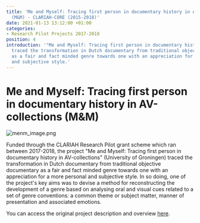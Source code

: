 ```yaml
---
title: 'Me and Myself: Tracing first person in documentary history in AV-collections
  (M&M) - CLARIAH-CORE (2015-2018)'
date: 2021-01-13 13:12:00 +01:00
categories:
- Research Pilot Projects 2017-2018
position: 4
introduction: '"Me and Myself: Tracing first person in documentary history in AV-collections"
  traced the transformation in Dutch documentary from traditional objective documentary
  as a fair and fact minded genre towards one with an appreciation for a more personal
  and subjective style.'
---
```


# Me and Myself: Tracing first person in documentary history in AV-collections (M&M)

![menm_image.png](/uploads/menm_image.png)

Funded through the CLARIAH Research Pilot grant scheme which ran between 2017-2018, the project "Me and Myself: Tracing first person in documentary history in AV-collections" (University of Groningen) traced the transformation in Dutch documentary from traditional objective documentary as a fair and fact minded genre towards one with an appreciation for a more personal and subjective style. In so doing, one of the project's key aims was to devise a method for reconstructing the development of a genre based on analysing oral and visual cues related to a set of genre conventions: a common theme or subject matter, manner of presentation and associated emotions.

You can access the original project description and overview [here](https://clariah.nl/en/projects/research-pilots/granted-pilot-research-projects/m-m).